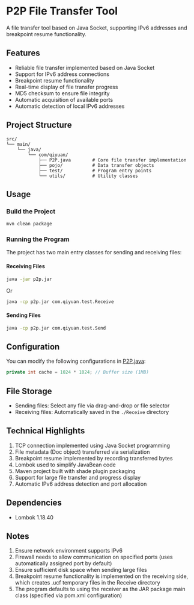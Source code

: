 # P2P File Transfer Tool

A file transfer tool based on Java Socket, supporting IPv6 addresses and breakpoint resume functionality.

## Features

- Reliable file transfer implemented based on Java Socket
- Support for IPv6 address connections
- Breakpoint resume functionality
- Real-time display of file transfer progress
- MD5 checksum to ensure file integrity
- Automatic acquisition of available ports
- Automatic detection of local IPv6 addresses

## Project Structure

```
src/
└── main/
    └── java/
        └── com/qiyuan/
            ├── P2P.java        # Core file transfer implementation
            ├── pojo/           # Data transfer objects
            ├── test/           # Program entry points
            └── utils/          # Utility classes
```

## Usage

### Build the Project

```bash
mvn clean package
```

### Running the Program

The project has two main entry classes for sending and receiving files:

#### Receiving Files

```bash
java -jar p2p.jar
```

Or

```bash
java -cp p2p.jar com.qiyuan.test.Receive
```

#### Sending Files

```bash
java -cp p2p.jar com.qiyuan.test.Send
```

## Configuration

You can modify the following configurations in [P2P.java](src/main/java/com/qiyuan/P2P.java):

```java
private int cache = 1024 * 1024; // Buffer size (1MB)
```

## File Storage

- Sending files: Select any file via drag-and-drop or file selector
- Receiving files: Automatically saved in the `./Receive` directory

## Technical Highlights

1. TCP connection implemented using Java Socket programming
2. File metadata (Doc object) transferred via serialization
3. Breakpoint resume implemented by recording transferred bytes
4. Lombok used to simplify JavaBean code
5. Maven project built with shade plugin packaging
6. Support for large file transfer and progress display
7. Automatic IPv6 address detection and port allocation

## Dependencies

- Lombok 1.18.40

## Notes

1. Ensure network environment supports IPv6
2. Firewall needs to allow communication on specified ports (uses automatically assigned port by default)
3. Ensure sufficient disk space when sending large files
4. Breakpoint resume functionality is implemented on the receiving side, which creates .ucf temporary files in the Receive directory
5. The program defaults to using the receiver as the JAR package main class (specified via pom.xml configuration)